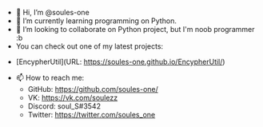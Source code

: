- 👋 Hi, I’m @soules-one
- 🌱 I’m currently learning programming on Python.
- 💞️ I’m looking to collaborate on Python project, but I'm noob programmer :b
- You can check out one of my latest projects:
 * [EncypherUtil](URL: https://soules-one.github.io/EncypherUtil/)
- 📫 How to reach me:
  * GitHub: https://github.com/soules-one/
  * VK: https://vk.com/soulezz
  * Discord: soul_S#3542
  * Twitter: https://twitter.com/soules_one
